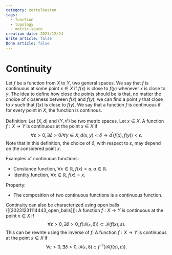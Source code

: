 ```yaml
---
category: zettelkasten
tags:
  - function
  - topology
  - metric-space
creation date: 2023/12/24
Write article: false
Done article: false
---
```

# Continuity

Let $f$ be a function from $X$ to $Y$, two general spaces. We say that $f$ is continuous at some point $x \in X$ if $f(x)$ is close to $f(y)$ whenever $x$ is close to $y$. 
The idea to define how close the points should be is that, no matter the choice of closeness between $f(x)$ and $f(y)$, we can find a point $y$ that close to $x$ such that $f(x)$ is close to $f(y)$. We say that a function $f$ is continuous if for every point in $X$, the function is continous.

Definition: Let $(X, d)$ and $(Y, d^\prime)$ be two metric spaces. Let $x \in X$. A function $f: X \rightarrow Y$ is continuous at the point $x \in X$ if
$$\forall \varepsilon > 0, \exists \delta > 0 / \forall y \in X, d(x, y) < \delta \Longrightarrow  d^\prime(f(x), f(y)) < \epsilon.$$ Note that in this definition, the choice of $\delta$, with respect to $\varepsilon$, may depend on the considered point $x$.

Examples of continuous functions:
- Constance function, $\forall x \in \mathbb{R}, f(x) = a, a \in \mathbb{R}$.
- Identity function, $\forall x \in \mathbb{R}, f(x) = x$.

Property:
- The composition of two continuous functions is a continuous function.

Continuity can also be characterized using open balls ([[20231231114443_open_balls]]):
A function $f: X \rightarrow Y$ is continuous at the point $x \in X$ if
$$\forall \varepsilon > 0, \exists \delta > 0, f(\mathcal{B(x, \delta)}) \subset \mathcal{B}(f(x), \varepsilon).$$
This can be rewrite using the inverse of $f$:
A function $f: X \rightarrow Y$ is continuous at the point $x \in X$ if
$$\forall \varepsilon > 0, \exists \delta > 0, \mathcal{B(x, \delta)} \subset f^{-1}(\mathcal{B}(f(x), \varepsilon)).$$
